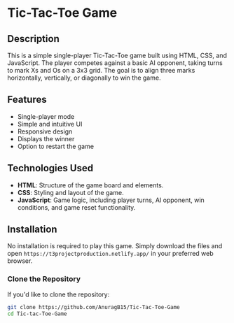 # Tic-Tac-Toe Game

## Description

This is a simple single-player Tic-Tac-Toe game built using HTML, CSS, and JavaScript. The player competes against a basic AI opponent, taking turns to mark Xs and Os on a 3x3 grid. The goal is to align three marks horizontally, vertically, or diagonally to win the game.

## Features

- Single-player mode
- Simple and intuitive UI
- Responsive design
- Displays the winner
- Option to restart the game

## Technologies Used

- **HTML**: Structure of the game board and elements.
- **CSS**: Styling and layout of the game.
- **JavaScript**: Game logic, including player turns, AI opponent, win conditions, and game reset functionality.

## Installation

No installation is required to play this game. Simply download the files and open `https://t3projectproduction.netlify.app/` in your preferred web browser.

### Clone the Repository

If you'd like to clone the repository:

```bash
git clone https://github.com/AnuragB15/Tic-Tac-Toe-Game
cd Tic-tac-Toe-Game
